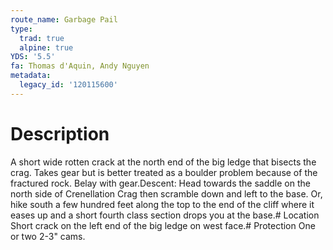 ```yaml
---
route_name: Garbage Pail
type:
  trad: true
  alpine: true
YDS: '5.5'
fa: Thomas d'Aquin, Andy Nguyen
metadata:
  legacy_id: '120115600'
---
```

# Description
A short wide rotten crack at the north end of the big ledge that bisects the crag. Takes gear but is better treated as a boulder problem because of the fractured rock. Belay with gear.Descent: Head towards the saddle on the north side of Crenellation Crag then scramble down and left to the base. Or, hike south a few hundred feet along the top to the end of the cliff where it eases up and a short fourth class section drops you at the base.# Location
Short crack on the left end of the big ledge on west face.# Protection
One or two 2-3" cams.